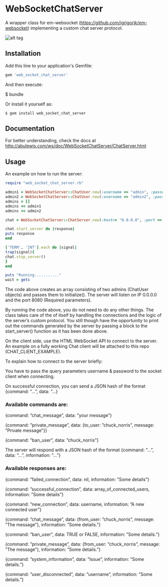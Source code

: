 # WebSocketChatServer

A wrapper class for em-websocket (https://github.com/igrigorik/em-websocket) implementing a custom chat server protocol.


![alt tag](http://abulewis.com/ws/wscs.png)

## Installation

Add this line to your application's Gemfile:

```ruby
gem 'web_socket_chat_server'
```

And then execute:

$ bundle

Or install it yourself as:

```
$ gem install web_socket_chat_server
```

## Documentation
For better understanding, check the docs at http://abulewis.com/ws/doc/WebSocketChatServer/ChatServer.html
## Usage

An example on how to run the server:

```ruby
require "web_socket_chat_server.rb"

admin1 = WebSocketChatServer::ChatUser.new(:username => "admin", :password => "secret")
admin2 = WebSocketChatServer::ChatUser.new(:username => "admin2", :password => "secret2")
admins = []
admins << admin1
admins << admin2

chat = WebSocketChatServer::ChatServer.new(:host=> "0.0.0.0", :port => "8080", :admins => admins)

chat.start_server do |response|
puts response
end

['TERM', 'INT'].each do |signal|
trap(signal){ 
chat.stop_server()
}
end

puts "Running..........."
wait = gets
```

The code above creates an array consisting of two admins (ChatUser objects) and passes them to initialize(). The server will listen on IP 0.0.0.0 and the port 8080 (Required parameters). 

By running the code above, you do not need to do any other things. The class takes care of the of itself by handling the connections and the logic of the server’s custom protocol. You still though have the opportunity to print out the commands generated by the server by passing a block to the start_server() function as it has been done above.

On the client side, use the HTML WebSocket API to connect to the server. An example on a fully working Chat client will be attached to this repo (CHAT_CLIENT_EXAMPLE). 

To explain how to connect to the server briefly:

You have to pass the query parameters username & password to the socket client when connecting. 

On successful connection, you can send a JSON hash of the format {command: ”…”, data: ”…}

### Available commands are:
{command: ”chat_message”, data: ”your message”}

{command: ”private_message”, data: {to_user:  ”chuck_norris”, message: ”Private message”}}

{command: ”ban_user”, data: ”chuck_norris”}


The server will respond with a JSON hash of the format {command: ”…”, data: ”…”, information: ”…”}

### Available responses are:
{command: ”failed_connection”, data: nil, information: ”Some details”}

{command: ”successful_connection”, data: array_of_connected_users, information: ”Some details”}

{command: ”new_connection”, data: username, information: ”A new connected user”}

{command: ”chat_message”, data: {from_user: ”chuck_norris”, message: ”The message”}, information: ”Some details.”}

{command: ”ban_user”, data: TRUE or FALSE, information: ”Some details.”}

{command: ”private_message”, data: {from_user: ”chuck_norris”, message: ”The message”}, information: ”Some details.”}

{command: ”system_information”, data: ”Issue”, information: ”Some details.”}

{command: ”user_disconnected”, data: ”username”, information: ”Some details.”}

